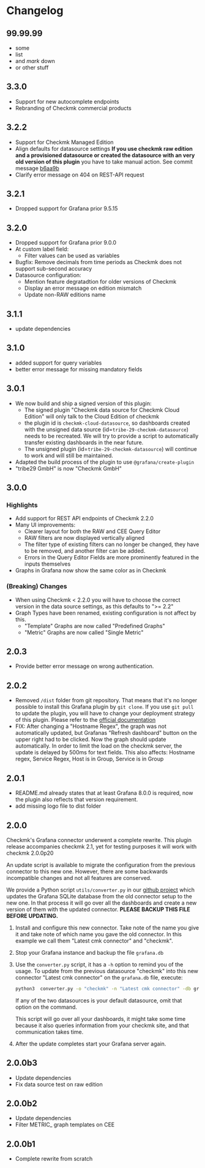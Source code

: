 # Changelog

[//]: # 'The ci will use the first section starting with `##` as release notes.'

## 99.99.99

- some
- list
- and *mark* down
- or other stuff

## 3.3.0
- Support for new autocomplete endpoints
- Rebranding of Checkmk commercial products


## 3.2.2
- Support for Checkmk Managed Edition
- Align defaults for datasource settings
**If you use checkmk raw edition and a provisioned datasource or created
the datasource with an very old version of this plugin** you have to take
manual action. See commit message [b6aa9b](https://github.com/Checkmk/grafana-checkmk-datasource/commit/b6aa99bff9dc4ab522d0b4eecd826dd694fcd606 "b6aa9b")
- Clarify error message on 404 on REST-API request

## 3.2.1

- Dropped support for Grafana prior 9.5.15

## 3.2.0

- Dropped support for Grafana prior 9.0.0
- At custom label field:
    - Filter values can be used as variables
- Bugfix: Remove decimals from time periods as Checkmk does not support sub-second accuracy
- Datasource configuration:
    - Mention feature degratadtion for older versions of Checkmk
    - Display an error message on edition mismatch
    - Update non-RAW editions name

## 3.1.1

- update dependencies

## 3.1.0

- added support for query variables
- better error message for missing mandatory fields

## 3.0.1

- We now build and ship a signed version of this plugin:
    - The signed plugin "Checkmk data source for Checkmk Cloud Edition" will
      only talk to the Cloud Edition of checkmk
    - the plugin id is `checkmk-cloud-datasource`, so dashboards created with
      the unsigned data source (id=`tribe-29-checkmk-datasource`) needs to be
      recreated. We will try to provide a script to automatically transfer
      existing dashboards in the near future.
    - The unsigned plugin (id=`tribe-29-checkmk-datasource`) will continue to
      work and will still be maintained.
- Adapted the build process of the plugin to use `@grafana/create-plugin`
- "tribe29 GmbH" is now "Checkmk GmbH"

## 3.0.0

### Highlights

- Add support for REST API endpoints of Checkmk 2.2.0
- Many UI improvements:
    - Clearer layout for both the RAW and CEE Query Editor
    - RAW filters are now displayed vertically aligned
    - The filter type of existing filters can no longer be changed, they have
      to be removed, and another filter can be added.
    - Errors in the Query Editor Fields are more prominently featured in the
      inputs themselves
- Graphs in Grafana now show the same color as in Checkmk

### (Breaking) Changes

* When using Checkmk < 2.2.0 you will have to choose the correct version in the
  data source settings, as this defaults to ">= 2.2"
* Graph Types have been renamed, existing configuration is not affect by this.
    * "Template" Graphs are now called "Predefined Graphs"
    * "Metric" Graphs are now called "Single Metric"


## 2.0.3

- Provide better error message on wrong authentication.

## 2.0.2

- Removed `/dist` folder from git repository. That means that it's no longer
  possible to install this Grafana plugin by `git clone`. If you use `git pull`
  to update the plugin, you will have to change your deployment strategy of
  this plugin. Please refer to the [official documentation][1]
- FIX: After changing a "Hostname Regex", the graph was not automatically
  updated, but Grafanas "Refresh dashboard" button on the upper right had
  to be clicked. Now the graph should update automatically. In order to
  limit the load on the checkmk server, the update is delayed by 500ms for
  text fields.
  This also affects: Hostname regex, Service Regex, Host is in Group,
  Service is in Group

[1]: https://docs.checkmk.com/2.1.0/en/grafana.html

## 2.0.1

- README.md already states that at least Grafana 8.0.0 is required, now the
  plugin also reflects that version requirement.
- add missing logo file to dist folder

## 2.0.0

Checkmk's Grafana connector underwent a complete rewrite. This plugin release
accompanies checkmk 2.1, yet for testing purposes it will work with checkmk
2.0.0p20

An update script is available to migrate the configuration from the previous
connector to this new one. However, there are some backwards incompatible
changes and not all features are conserved.

We provide a Python script `utils/converter.py` in our [github project][github] which updates the Grafana
SQLite database from the old connector setup to the new one. In that process it
will go over all the dashboards and create a new version of them with the
updated connector. **PLEASE BACKUP THIS FILE BEFORE UPDATING.**

1. Install and configure this new connector. Take note of the name you give it
   and take note of which name you gave the old connector. In this example we
   call them "Latest cmk connector" and "checkmk".
2. Stop your Grafana instance and backup the file `grafana.db`
3. Use the `converter.py` script, it has a `-h` option to remind you of the
   usage. To update from the previous datasource "checkmk" into this new
   connector "Latest cmk connector" on the `grafana.db` file, execute:

   ```BASH
   python3  converter.py -o "checkmk" -n "Latest cmk connector" -db grafana.db
   ```

   If any of the two datasources is your default datasource, omit that option on
   the command.

   This script will go over all your dashboards, it might take some time because it
   also queries information from your checkmk site, and that communication takes
   time.

4. After the update completes start your Grafana server again.

[github]: https://github.com/checkmk/grafana-checkmk-datasource/

## 2.0.0b3

- Update dependencies
- Fix data source test on raw edition

## 2.0.0b2

- Update dependencies
- Filter METRIC\_ graph templates on CEE

## 2.0.0b1

- Complete rewrite from scratch
